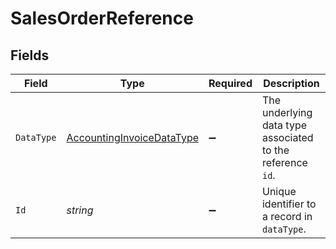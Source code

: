 # SalesOrderReference


## Fields

| Field                                                                         | Type                                                                          | Required                                                                      | Description                                                                   |
| ----------------------------------------------------------------------------- | ----------------------------------------------------------------------------- | ----------------------------------------------------------------------------- | ----------------------------------------------------------------------------- |
| `DataType`                                                                    | [AccountingInvoiceDataType](../../Models/Shared/AccountingInvoiceDataType.md) | :heavy_minus_sign:                                                            | The underlying data type associated to the reference `id`.                    |
| `Id`                                                                          | *string*                                                                      | :heavy_minus_sign:                                                            | Unique identifier to a record in `dataType`.                                  |